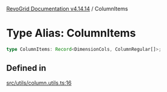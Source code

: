 [RevoGrid Documentation v4.14.14](README.md) / ColumnItems

# Type Alias: ColumnItems

```ts
type ColumnItems: Record<DimensionCols, ColumnRegular[]>;
```

## Defined in

[src/utils/column.utils.ts:16](https://github.com/revolist/revogrid/blob/fdfe81f10fb07db00151f14190ac038aded766a8/src/utils/column.utils.ts#L16)
